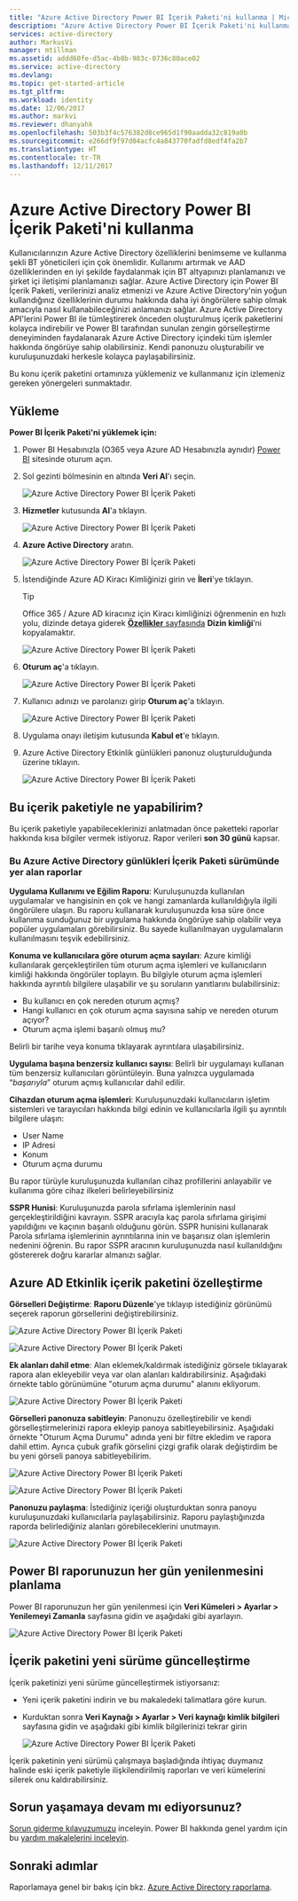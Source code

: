```yaml
---
title: "Azure Active Directory Power BI İçerik Paketi'ni kullanma | Microsoft Docs"
description: "Azure Active Directory Power BI İçerik Paketi'ni kullanmayı öğrenin"
services: active-directory
author: MarkusVi
manager: mtillman
ms.assetid: addd60fe-d5ac-4b8b-983c-0736c80ace02
ms.service: active-directory
ms.devlang: 
ms.topic: get-started-article
ms.tgt_pltfrm: 
ms.workload: identity
ms.date: 12/06/2017
ms.author: markvi
ms.reviewer: dhanyahk
ms.openlocfilehash: 503b3f4c576382d8ce965d1f90aadda32c819a0b
ms.sourcegitcommit: e266df9f97d04acfc4a843770fadfd8edf4fa2b7
ms.translationtype: HT
ms.contentlocale: tr-TR
ms.lasthandoff: 12/11/2017
---
```

# <a name="how-to-use-the-azure-active-directory-power-bi-content-pack"></a>Azure Active Directory Power BI İçerik Paketi'ni kullanma

Kullanıcılarınızın Azure Active Directory özelliklerini benimseme ve kullanma şekli BT yöneticileri için çok önemlidir. Kullanımı artırmak ve AAD özelliklerinden en iyi şekilde faydalanmak için BT altyapınızı planlamanızı ve şirket içi iletişimi planlamanızı sağlar. Azure Active Directory için Power BI İçerik Paketi, verilerinizi analiz etmenizi ve Azure Active Directory'nin yoğun kullandığınız özelliklerinin durumu hakkında daha iyi öngörülere sahip olmak amacıyla nasıl kullanabileceğinizi anlamanızı sağlar.  Azure Active Directory API'lerini Power BI ile tümleştirerek önceden oluşturulmuş içerik paketlerini kolayca indirebilir ve Power BI tarafından sunulan zengin görselleştirme deneyiminden faydalanarak Azure Active Directory içindeki tüm işlemler hakkında öngörüye sahip olabilirsiniz. Kendi panonuzu oluşturabilir ve kuruluşunuzdaki herkesle kolayca paylaşabilirsiniz. 

Bu konu içerik paketini ortamınıza yüklemeniz ve kullanmanız için izlemeniz gereken yönergeleri sunmaktadır.

## <a name="installation"></a>Yükleme  

**Power BI İçerik Paketi'ni yüklemek için:**

1. Power BI Hesabınızla (O365 veya Azure AD Hesabınızla aynıdır) [Power BI](https://app.powerbi.com/groups/me/getdata/services) sitesinde oturum açın.

2. Sol gezinti bölmesinin en altında **Veri Al**'ı seçin.

    ![Azure Active Directory Power BI İçerik Paketi](./media/active-directory-reporting-power-bi-content-pack-how-to/01.png)
 
3. **Hizmetler** kutusunda **Al**'a tıklayın.
   
    ![Azure Active Directory Power BI İçerik Paketi](./media/active-directory-reporting-power-bi-content-pack-how-to/02.png)

4.  **Azure Active Directory** aratın.

    ![Azure Active Directory Power BI İçerik Paketi](./media/active-directory-reporting-power-bi-content-pack-how-to/03.png)
 
5.  İstendiğinde Azure AD Kiracı Kimliğinizi girin ve **İleri**'ye tıklayın.

    > [!TIP] 
    > Office 365 / Azure AD kiracınız için Kiracı kimliğinizi öğrenmenin en hızlı yolu, dizinde detaya giderek [**Özellikler** sayfasında](https://portal.azure.com/#blade/Microsoft_AAD_IAM/ActiveDirectoryMenuBlade/Properties) **Dizin kimliği**’ni kopyalamaktır.

    ![Azure Active Directory Power BI İçerik Paketi](./media/active-directory-reporting-power-bi-content-pack-how-to/04.png) 

6.  **Oturum aç**'a tıklayın. 
 
    ![Azure Active Directory Power BI İçerik Paketi](./media/active-directory-reporting-power-bi-content-pack-how-to/05.png) 



7.  Kullanıcı adınızı ve parolanızı girip **Oturum aç**'a tıklayın.
 
    ![Azure Active Directory Power BI İçerik Paketi](./media/active-directory-reporting-power-bi-content-pack-how-to/06.png) 

8.  Uygulama onayı iletişim kutusunda **Kabul et**'e tıklayın.
 
9.  Azure Active Directory Etkinlik günlükleri panonuz oluşturulduğunda üzerine tıklayın.
 
    ![Azure Active Directory Power BI İçerik Paketi](./media/active-directory-reporting-power-bi-content-pack-how-to/08.png) 

## <a name="what-can-i-do-with-this-content-pack"></a>Bu içerik paketiyle ne yapabilirim?

Bu içerik paketiyle yapabileceklerinizi anlatmadan önce paketteki raporlar hakkında kısa bilgiler vermek istiyoruz. Rapor verileri **son 30 günü** kapsar.

### <a name="reports-included-in-this-version-of-azure-active-directory-logs-content-pack"></a>Bu Azure Active Directory günlükleri İçerik Paketi sürümünde yer alan raporlar

**Uygulama Kullanımı ve Eğilim Raporu**: Kuruluşunuzda kullanılan uygulamalar ve hangisinin en çok ve hangi zamanlarda kullanıldığıyla ilgili öngörülere ulaşın. Bu raporu kullanarak kuruluşunuzda kısa süre önce kullanıma sunduğunuz bir uygulama hakkında öngörüye sahip olabilir veya popüler uygulamaları görebilirsiniz. Bu sayede kullanılmayan uygulamaların kullanılmasını teşvik edebilirsiniz.

**Konuma ve kullanıcılara göre oturum açma sayıları**: Azure kimliği kullanılarak gerçekleştirilen tüm oturum açma işlemleri ve kullanıcıların kimliği hakkında öngörüler toplayın. Bu bilgiyle oturum açma işlemleri hakkında ayrıntılı bilgilere ulaşabilir ve şu soruların yanıtlarını bulabilirsiniz:

- Bu kullanıcı en çok nereden oturum açmış?
- Hangi kullanıcı en çok oturum açma sayısına sahip ve nereden oturum açıyor? 
- Oturum açma işlemi başarılı olmuş mu?  
 
Belirli bir tarihe veya konuma tıklayarak ayrıntılara ulaşabilirsiniz.

**Uygulama başına benzersiz kullanıcı sayısı**: Belirli bir uygulamayı kullanan tüm benzersiz kullanıcıları görüntüleyin. Buna yalnızca uygulamada “*başarıyla*” oturum açmış kullanıcılar dahil edilir.

**Cihazdan oturum açma işlemleri**: Kuruluşunuzdaki kullanıcıların işletim sistemleri ve tarayıcıları hakkında bilgi edinin ve kullanıcılarla ilgili şu ayrıntılı bilgilere ulaşın:

- User Name
- IP Adresi
- Konum 
- Oturum açma durumu 

Bu rapor türüyle kuruluşunuzda kullanılan cihaz profillerini anlayabilir ve kullanıma göre cihaz ilkeleri belirleyebilirsiniz

**SSPR Hunisi**: Kuruluşunuzda parola sıfırlama işlemlerinin nasıl gerçekleştirildiğini kavrayın. SSPR aracıyla kaç parola sıfırlama girişimi yapıldığını ve kaçının başarılı olduğunu görün. SSPR hunisini kullanarak Parola sıfırlama işlemlerinin ayrıntılarına inin ve başarısız olan işlemlerin nedenini öğrenin. Bu rapor SSPR aracının kuruluşunuzda nasıl kullanıldığını göstererek doğru kararlar almanızı sağlar.

## <a name="customizing-azure-ad-activity-content-pack"></a>Azure AD Etkinlik içerik paketini özelleştirme

**Görselleri Değiştirme**: **Raporu Düzenle**'ye tıklayıp istediğiniz görünümü seçerek raporun görsellerini değiştirebilirsiniz.
 
![Azure Active Directory Power BI İçerik Paketi](./media/active-directory-reporting-power-bi-content-pack-how-to/09.png) 
 
![Azure Active Directory Power BI İçerik Paketi](./media/active-directory-reporting-power-bi-content-pack-how-to/10.png) 

**Ek alanları dahil etme**: Alan eklemek/kaldırmak istediğiniz görsele tıklayarak rapora alan ekleyebilir veya var olan alanları kaldırabilirsiniz. Aşağıdaki örnekte tablo görünümüne "oturum açma durumu" alanını ekliyorum. 
 
![Azure Active Directory Power BI İçerik Paketi](./media/active-directory-reporting-power-bi-content-pack-how-to/11.png) 

**Görselleri panonuza sabitleyin**: Panonuzu özelleştirebilir ve kendi görselleştirmelerinizi rapora ekleyip panoya sabitleyebilirsiniz. Aşağıdaki örnekte "Oturum Açma Durumu" adında yeni bir filtre ekledim ve rapora dahil ettim. Ayrıca çubuk grafik görselini çizgi grafik olarak değiştirdim be bu yeni görseli panoya sabitleyebilirim.

![Azure Active Directory Power BI İçerik Paketi](./media/active-directory-reporting-power-bi-content-pack-how-to/12.png) 

![Azure Active Directory Power BI İçerik Paketi](./media/active-directory-reporting-power-bi-content-pack-how-to/13.png) 
 

 


**Panonuzu paylaşma**: İstediğiniz içeriği oluşturduktan sonra panoyu kuruluşunuzdaki kullanıcılarla paylaşabilirsiniz. Raporu paylaştığınızda raporda belirlediğiniz alanları görebileceklerini unutmayın.
 
![Azure Active Directory Power BI İçerik Paketi](./media/active-directory-reporting-power-bi-content-pack-how-to/14.png) 



## <a name="scheduling-a-daily-refresh-of-your-power-bi-report"></a>Power BI raporunuzun her gün yenilenmesini planlama

Power BI raporunuzun her gün yenilenmesi için **Veri Kümeleri > Ayarlar > Yenilemeyi Zamanla** sayfasına gidin ve aşağıdaki gibi ayarlayın.
 
![Azure Active Directory Power BI İçerik Paketi](./media/active-directory-reporting-power-bi-content-pack-how-to/15.png) 

## <a name="updating-to-newer-version-of-content-pack"></a>İçerik paketini yeni sürüme güncelleştirme

İçerik paketinizi yeni sürüme güncelleştirmek istiyorsanız:

- Yeni içerik paketini indirin ve bu makaledeki talimatlara göre kurun.

- Kurduktan sonra **Veri Kaynağı > Ayarlar > Veri kaynağı kimlik bilgileri** sayfasına gidin ve aşağıdaki gibi kimlik bilgilerinizi tekrar girin

    ![Azure Active Directory Power BI İçerik Paketi](./media/active-directory-reporting-power-bi-content-pack-how-to/16.png) 

İçerik paketinin yeni sürümü çalışmaya başladığında ihtiyaç duymanız halinde eski içerik paketiyle ilişkilendirilmiş raporları ve veri kümelerini silerek onu kaldırabilirsiniz.

## <a name="still-having-issues"></a>Sorun yaşamaya devam mı ediyorsunuz? 

[Sorun giderme kılavuzumuzu](active-directory-reporting-troubleshoot-content-pack.md) inceleyin. Power BI hakkında genel yardım için bu [yardım makalelerini inceleyin](https://powerbi.microsoft.com/en-us/documentation/powerbi-service-get-started/).
 

## <a name="next-steps"></a>Sonraki adımlar

Raporlamaya genel bir bakış için bkz. [Azure Active Directory raporlama](active-directory-reporting-azure-portal.md).
